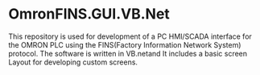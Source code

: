 # OmronFINS.GUI.VB.Net
This repository is used for development of a  PC HMI/SCADA interface for the OMRON PLC using the FINS(Factory Information Network System) protocol.
The software is written in VB.netand It includes a basic screen Layout for developing custom screens.
